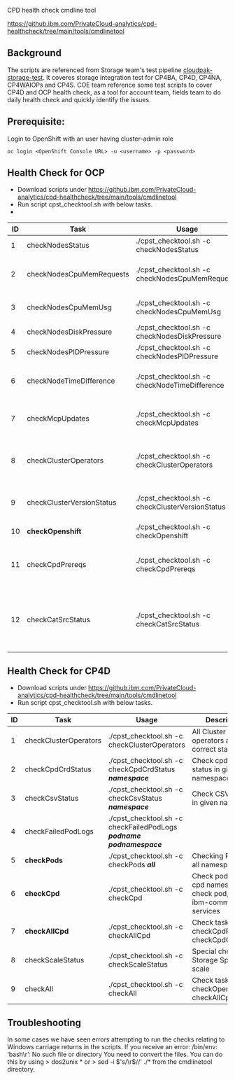 CPD health check cmdline tool

https://github.ibm.com/PrivateCloud-analytics/cpd-healthcheck/tree/main/tools/cmdlinetool

## Background
The scripts are referenced from Storage team's test pipeline [cloudpak-storage-test](https://github.ibm.com/sit/cloudpak-storage-test). It coveres storage integration test for CP4BA, CP4D, CP4NA, CP4WAIOPs and CP4S. 
COE team reference some test scripts to cover CP4D and OCP health check, as a tool for account team, fields team to do daily health check and quickly identify the issues.

## Prerequisite: 
Login to OpenShift with an user having cluster-admin role
```
oc login <OpenShift Console URL> -u <username> -p <password>
```

## Health Check for OCP
- Download scripts under https://github.ibm.com/PrivateCloud-analytics/cpd-healthcheck/tree/main/tools/cmdlinetool
- Run script cpst_checktool.sh with below tasks.
- 
| ID | Task | Usage | Description |
| -- | --- | --- | --- |
| 1 | checkNodesStatus | ./cpst_checktool.sh -c checkNodesStatus | Check node status is ready |
| 2 | checkNodesCpuMemRequests | ./cpst_checktool.sh -c checkNodesCpuMemRequests | Check node CPU and Memory request|
| 3 | checkNodesCpuMemUsg | ./cpst_checktool.sh -c checkNodesCpuMemUsg  | Check node CPU and Memory |
| 4 | checkNodesDiskPressure | ./cpst_checktool.sh -c checkNodesDiskPressure  | Check node disk pressure |
| 5 | checkNodesPIDPressure | ./cpst_checktool.sh -c checkNodesPIDPressure  | Check node PID pressure |
| 6 | checkNodeTimeDifference | ./cpst_checktool.sh -c checkNodeTimeDifference  | Check node time difference less than 400ms |
| 7 | checkMcpUpdates | ./cpst_checktool.sh -c checkMcpUpdates  | Check MCP updates for nodes are in a correct status |
| 8 | checkClusterOperators | ./cpst_checktool.sh -c checkClusterOperators  | Check all Cluster operators are in a correct status |
| 9 | checkClusterVersionStatus | ./cpst_checktool.sh -c checkClusterVersionStatus |  Check ClusterVersion is in a correct status |
| 10 | **checkOpenshift** | ./cpst_checktool.sh -c checkOpenshift | Check task 1-9 |
| 11 | checkCpdPrereqs | ./cpst_checktool.sh -c checkCpdPrereqs | Check PID limit, SCC, node settings for WKC and Informix |
| 12 |checkCatSrcStatus | ./cpst_checktool.sh -c checkCatSrcStatus | Check CatalogSource status in given namespace, default is openshift-marketplace |


## Health Check for CP4D
- Download scripts under https://github.ibm.com/PrivateCloud-analytics/cpd-healthcheck/tree/main/tools/cmdlinetool
- Run script cpst_checktool.sh with below tasks.

| ID | Task | Usage | Description |
| -- | --- | --- | --- |
| 1 | checkClusterOperators | ./cpst_checktool.sh -c checkClusterOperators | All Cluster operators are in a correct status |
| 2 | checkCpdCrdStatus | ./cpst_checktool.sh -c checkCpdCrdStatus ***namespace*** | Check cpd crd status in given namespace |
| 3 |checkCsvStatus | ./cpst_checktool.sh -c checkCsvStatus ***namespace*** | Check CSV status in given namespace|
| 4 | checkFailedPodLogs | ./cpst_checktool.sh -c checkFailedPodLogs ***podname*** ***podnamespace*** | |
| 5 | **checkPods** | ./cpst_checktool.sh -c checkPods ***all*** | Checking Pods on all namespaces |
| 6 | **checkCpd** | ./cpst_checktool.sh -c checkCpd | Check pod, crd at cpd namespace, check pod, CSV in ibm-common-services  |
| 7 | **checkAllCpd** | ./cpst_checktool.sh -c checkAllCpd | Check task checkCpdPrereqs, checkCpdCrdStatus |
| 8 | checkScaleStatus | ./cpst_checktool.sh -c checkScaleStatus | Special check for Storage Specturm scale  |
| 9 | checkAll | ./cpst_checktool.sh -c checkAll | Check task checkOpenshift, checkAllCpd |

## Troubleshooting
In some cases we have seen errors attempting to run the checks relating to Windows carriage returns in the scripts. If you receive an error:
/bin/env: ‘bash\r’: No such file or directory
You need to convert the files. You can do this by using > dos2unix * or > sed -i $'s/\r$//' ./* from the cmdlinetool directory.
